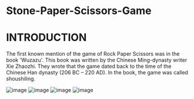 # Stone-Paper-Scissors-Game
# INTRODUCTION
The first known mention of the game of Rock Paper Scissors was in the book 'Wuzazu'. This book was written by the Chinese Ming-dynasty writer Xie Zhaozhi. They wrote that the game dated back to the time of the Chinese Han dynasty (206 BC – 220 AD). In the book, the game was called shoushiling.


![image](https://user-images.githubusercontent.com/52343042/174401591-da87e5d1-2a3a-426c-8d52-aa71da18fa99.png)
![image](https://user-images.githubusercontent.com/52343042/174401835-63f97a86-c9af-48ac-8115-334ac2474d4c.png)
![image](https://user-images.githubusercontent.com/52343042/174403106-b93c9010-793d-4aed-833a-4740a442a428.png)
![image](https://user-images.githubusercontent.com/52343042/174403182-2076ddcd-9ee0-4721-9716-1a90d67b58b0.png)
